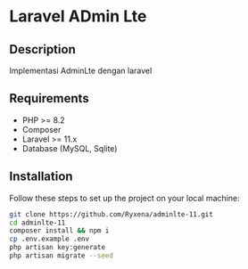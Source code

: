 # Laravel ADmin Lte

## Description
Implementasi AdminLte dengan laravel

## Requirements
- PHP >= 8.2
- Composer
- Laravel >= 11.x
- Database (MySQL, Sqlite)

## Installation

Follow these steps to set up the project on your local machine:
   ```bash
   git clone https://github.com/Ryxena/adminlte-11.git
   cd adminlte-11
   composer install && npm i
   cp .env.example .env
   php artisan key:generate
   php artisan migrate --seed

